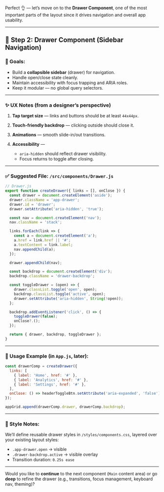Perfect 👌 — let’s move on to the **Drawer Component**, one of the most important parts of the layout since it drives navigation and overall app usability.

---

## 🧩 Step 2: Drawer Component (Sidebar Navigation)

### 🎯 Goals:

* Build a **collapsible sidebar** (drawer) for navigation.
* Handle open/close state cleanly.
* Maintain accessibility with focus trapping and ARIA roles.
* Keep it modular — no global query selectors.

---

### ✨ UX Notes (from a designer’s perspective)

1. **Tap target size** — links and buttons should be at least `44x44px`.
2. **Touch-friendly backdrop** — clicking outside should close it.
3. **Animations** — smooth slide-in/out transitions.
4. **Accessibility** —

   * `aria-hidden` should reflect drawer visibility.
   * Focus returns to toggle after closing.

---

### ✅ Suggested File: `/src/components/Drawer.js`

```js
// Drawer.js
export function createDrawer({ links = [], onClose }) {
  const drawer = document.createElement('aside');
  drawer.className = 'app-drawer';
  drawer.id = 'drawer';
  drawer.setAttribute('aria-hidden', 'true');

  const nav = document.createElement('nav');
  nav.className = 'stack';

  links.forEach(link => {
    const a = document.createElement('a');
    a.href = link.href || '#';
    a.textContent = link.label;
    nav.appendChild(a);
  });

  drawer.appendChild(nav);

  const backdrop = document.createElement('div');
  backdrop.className = 'drawer-backdrop';

  const toggleDrawer = (open) => {
    drawer.classList.toggle('open', open);
    backdrop.classList.toggle('active', open);
    drawer.setAttribute('aria-hidden', String(!open));
  };

  backdrop.addEventListener('click', () => {
    toggleDrawer(false);
    onClose?.();
  });

  return { drawer, backdrop, toggleDrawer };
}
```

---

### 🧠 Usage Example (in `App.js`, later):

```js
const drawerComp = createDrawer({
  links: [
    { label: 'Home', href: '#' },
    { label: 'Analytics', href: '#' },
    { label: 'Settings', href: '#' },
  ],
  onClose: () => headerToggleBtn.setAttribute('aria-expanded', 'false'),
});

appGrid.append(drawerComp.drawer, drawerComp.backdrop);
```

---

### 💅 Style Notes:

We’ll define reusable drawer styles in `/styles/components.css`, layered over your existing layout styles:

* `.app-drawer.open` → visible
* `.drawer-backdrop.active` → visible overlay
* Transition duration: `0.25s ease`

---

Would you like to **continue** to the next component (`Main` content area) or go **deep** to refine the drawer (e.g., transitions, focus management, keyboard nav, theming)?
